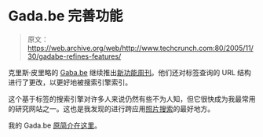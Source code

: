 # Gada.be 完善功能

> 原文：<https://web.archive.org/web/http://www.techcrunch.com:80/2005/11/30/gadabe-refines-features/>

克里斯·皮里略的 [Gaba.be](https://web.archive.org/web/20201205124611/http://www.gada.be/) 继续推出[新功能周刊](https://web.archive.org/web/20201205124611/http://chris.pirillo.com/blog/_archives/2005/11/29/1427779.html)。他们还对标签查询的 URL 结构进行了更改，以更好地被搜索引擎索引。

这个基于标签的搜索引擎对许多人来说仍然有些不为人知，但它很快成为我最常用的研究网站之一。这也是我发现的进行跨应用[照片搜索](https://web.archive.org/web/20201205124611/http://gada.be/p/dog)的最好地方。

我的 Gada.be [原简介在这里](https://web.archive.org/web/20201205124611/http://www.beta.techcrunch.com/2005/10/10/gada-tag-meta-search-done-right/)。